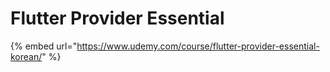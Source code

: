 # Flutter Provider Essential

{% embed url="https://www.udemy.com/course/flutter-provider-essential-korean/" %}
